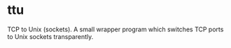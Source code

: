 ttu
===

TCP to Unix (sockets). A small wrapper program which switches TCP ports to Unix sockets transparently.
